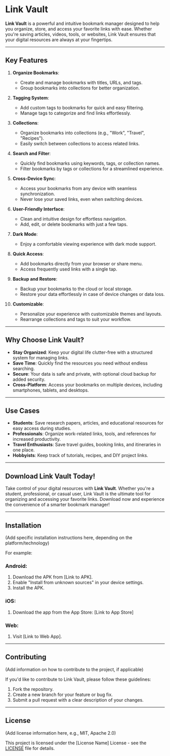 # Link Vault

**Link Vault** is a powerful and intuitive bookmark manager designed to help you organize, store, and access your favorite links with ease. Whether you're saving articles, videos, tools, or websites, Link Vault ensures that your digital resources are always at your fingertips.

---

## Key Features

1.  **Organize Bookmarks**:
    * Create and manage bookmarks with titles, URLs, and tags.
    * Group bookmarks into collections for better organization.

2.  **Tagging System**:
    * Add custom tags to bookmarks for quick and easy filtering.
    * Manage tags to categorize and find links effortlessly.

3.  **Collections**:
    * Organize bookmarks into collections (e.g., "Work", "Travel", "Recipes").
    * Easily switch between collections to access related links.

4.  **Search and Filter**:
    * Quickly find bookmarks using keywords, tags, or collection names.
    * Filter bookmarks by tags or collections for a streamlined experience.

5.  **Cross-Device Sync**:
    * Access your bookmarks from any device with seamless synchronization.
    * Never lose your saved links, even when switching devices.

6.  **User-Friendly Interface**:
    * Clean and intuitive design for effortless navigation.
    * Add, edit, or delete bookmarks with just a few taps.

7.  **Dark Mode**:
    * Enjoy a comfortable viewing experience with dark mode support.

8.  **Quick Access**:
    * Add bookmarks directly from your browser or share menu.
    * Access frequently used links with a single tap.

9.  **Backup and Restore**:
    * Backup your bookmarks to the cloud or local storage.
    * Restore your data effortlessly in case of device changes or data loss.

10. **Customizable**:
    * Personalize your experience with customizable themes and layouts.
    * Rearrange collections and tags to suit your workflow.

---

## Why Choose Link Vault?

* **Stay Organized**: Keep your digital life clutter-free with a structured system for managing links.
* **Save Time**: Quickly find the resources you need without endless searching.
* **Secure**: Your data is safe and private, with optional cloud backup for added security.
* **Cross-Platform**: Access your bookmarks on multiple devices, including smartphones, tablets, and desktops.

---

## Use Cases

* **Students**: Save research papers, articles, and educational resources for easy access during studies.
* **Professionals**: Organize work-related links, tools, and references for increased productivity.
* **Travel Enthusiasts**: Save travel guides, booking links, and itineraries in one place.
* **Hobbyists**: Keep track of tutorials, recipes, and DIY project links.

---

## Download Link Vault Today!

Take control of your digital resources with **Link Vault**. Whether you're a student, professional, or casual user, Link Vault is the ultimate tool for organizing and accessing your favorite links. Download now and experience the convenience of a smarter bookmark manager!

---

## Installation

(Add specific installation instructions here, depending on the platform/technology)

For example:

### Android:

1.  Download the APK from [Link to APK].
2.  Enable "Install from unknown sources" in your device settings.
3.  Install the APK.

### iOS:

1.  Download the app from the App Store: [Link to App Store]

### Web:

1.  Visit [Link to Web App].

---

## Contributing

(Add information on how to contribute to the project, if applicable)

If you'd like to contribute to Link Vault, please follow these guidelines:

1.  Fork the repository.
2.  Create a new branch for your feature or bug fix.
3.  Submit a pull request with a clear description of your changes.

---

## License

(Add license information here, e.g., MIT, Apache 2.0)

This project is licensed under the [License Name] License - see the [LICENSE](LICENSE) file for details.